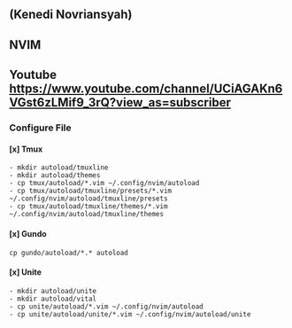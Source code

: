 ## <KND-NEWBIE/> (Kenedi Novriansyah)
## NVIM
## Youtube https://www.youtube.com/channel/UCiAGAKn6VGst6zLMif9_3rQ?view_as=subscriber

### Configure File


#### [x] Tmux
```
- mkdir autoload/tmuxline
- mkdir autoload/themes
- cp tmux/autoload/*.vim ~/.config/nvim/autoload
- cp tmux/autoload/tmuxline/presets/*.vim ~/.config/nvim/autoload/tmuxline/presets
- cp tmux/autoload/tmuxline/themes/*.vim ~/.config/nvim/autoload/tmuxline/themes

```

#### [x] Gundo
```
cp gundo/autoload/*.* autoload
```

#### [x] Unite

```
- mkdir autoload/unite
- mkdir autoload/vital
- cp unite/autoload/*.vim ~/.config/nvim/autoload
- cp unite/autoload/unite/*.vim ~/.config/nvim/autoload/unite
```

